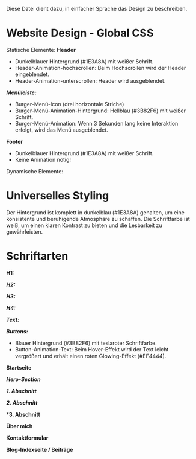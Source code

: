 Diese Datei dient dazu, in einfacher Sprache das Design zu beschreiben.

# Website Design - Global CSS


Statische Elemente:
**Header**
- Dunkelblauer Hintergrund (#1E3A8A) mit weißer Schrift.
- Header-Animation-hochscrollen: Beim Hochscrollen wird der Header eingeblendet.
- Header-Animation-unterscrollen: Header wird ausgeblendet.


***Menüleiste:***
- Burger-Menü-Icon (drei horizontale Striche)
- Burger-Menü-Animation-Hintergrund: Hellblau (#3B82F6) mit weißer Schrift.
- Burger-Menü-Animation: Wenn 3 Sekunden lang keine Interaktion erfolgt, wird das Menü ausgeblendet.


**Footer**
- Dunkelblauer Hintergrund (#1E3A8A) mit weißer Schrift.
- Keine Animation nötig!

Dynamische Elemente:
# Universelles Styling
Der Hintergrund ist komplett in dunkelblau (#1E3A8A) gehalten, um eine konsistente und beruhigende Atmosphäre zu schaffen. Die Schriftfarbe ist weiß, um einen klaren Kontrast zu bieten und die Lesbarkeit zu gewährleisten.

# Schriftarten
**H1:**

***H2:***

***H3:***

***H4:***

***Text:***

***Buttons:***
- Blauer Hintergrund (#3B82F6) mit teslaroter Schriftfarbe.
- Button-Animation-Text: Beim Hover-Effekt wird der Text leicht vergrößert und erhält einen roten Glowing-Effekt (#EF4444).




**Startseite**
 
***Hero-Section***

***1. Abschnitt***

***2. Abschnitt***

***3. Abschnitt**

**Über mich**


**Kontaktformular**

**Blog-Indexseite / Beiträge**

